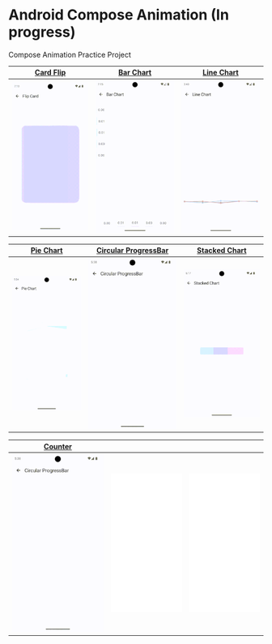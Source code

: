 # Android Compose Animation (In progress)

Compose Animation Practice Project

| [Card Flip](./app/src/main/java/dylan/kwon/android/compose/animation/ui/composable/cardflip/CardFlip.kt) | [Bar Chart](./app/src/main/java/dylan/kwon/android/compose/animation/ui/composable/chart/bar/VerticalBarChart.kt) | [Line Chart](./app/src/main/java/dylan/kwon/android/compose/animation/ui/composable/chart/line/LineChart.kt) |
|----------------------------------------------------------------------------------------------------------|-------------------------------------------------------------------------------------------------------------------|--------------------------------------------------------------------------------------------------------------|
| ![card_flip](./image/card_flip.gif)                                                                      | ![bar_chart](./image/bar_chart.gif)                                                                               | ![line_chart](./image/line_chart.gif)                                                                        |

| [Pie Chart](./app/src/main/java/dylan/kwon/android/compose/animation/ui/composable/chart/pie/PieChart.kt) | [Circular ProgressBar](./app/src/main/java/dylan/kwon/android/compose/animation/ui/composable/progressbar/CircularProgressBar.kt) | [Stacked Chart](./app/src/main/java/dylan/kwon/android/compose/animation/ui/composable/chart/stacked/StackedChart.kt) |
|-----------------------------------------------------------------------------------------------------------|-----------------------------------------------------------------------------------------------------------------------------------|-----------------------------------------------------------------------------------------------------------------------|
| ![pie_chart](./image/pie_chart.gif)                                                                       | ![circular_progressbar](./image/circular_progressbar.gif)                                                                         | ![stacked_chart](./image/stacked_chart.gif)                                                                           | 

| [Counter](./app/src/main/java/dylan/kwon/android/compose/animation/ui/composable/counter/Counter.kt) |                                            |                                            |
|------------------------------------------------------------------------------------------------------|--------------------------------------------|--------------------------------------------|
| ![circular_progressbar](./image/circular_progressbar.gif)                                            | ![circular_progressbar](./image/blank.png) | ![circular_progressbar](./image/blank.png) | 
